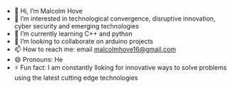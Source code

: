 - 👋 Hi, I’m Malcolm Hove
- 👀 I’m interested in technological convergence, disruptive innovation, cyber security and emerging technologies
- 🌱 I’m currently learning C++ and python
- 💞️ I’m looking to collaborate on arduino projects 
- 📫 How to reach me: email malcolmhove16@gmail.com
- 😄 Pronouns: He
- ⚡ Fun fact: I am constantly lloking for innovative ways to solve problems using the latest cutting edge technologies

<!---
vulpix16/vulpix16 is a ✨ special ✨ repository because its `README.md` (this file) appears on your GitHub profile.
You can click the Preview link to take a look at your changes.
--->
